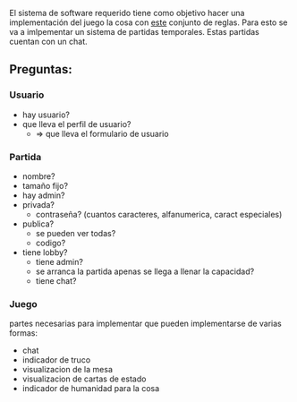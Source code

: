 El sistema de software requerido tiene como objetivo hacer una implementación del juego la cosa con [este](https://famaf.aulavirtual.unc.edu.ar/pluginfile.php/27371/mod_resource/content/1/Reglas%20del%20Juego_%20La%20Cosa.pdf) conjunto de reglas. Para esto se va a imlpementar un sistema de partidas temporales. Estas partidas cuentan con un chat.

## Preguntas:

### Usuario
- hay usuario?
- que lleva el perfil de usuario? 
	- => que lleva el formulario de usuario
### Partida
- nombre?
- tamaño fijo? 
- hay admin?
- privada?
	- contraseña? (cuantos caracteres, alfanumerica, caract especiales)
- publica? 
	- se pueden ver todas?
	- codigo?
- tiene lobby?
	- tiene admin?
	- se arranca la partida apenas se llega a llenar la capacidad? 
	- tiene chat?



### Juego 
partes necesarias para implementar que pueden implementarse de varias formas:
- chat 
- indicador de truco
- visualizacion de la mesa
- visualizacion de cartas de estado
- indicador de humanidad para la cosa


